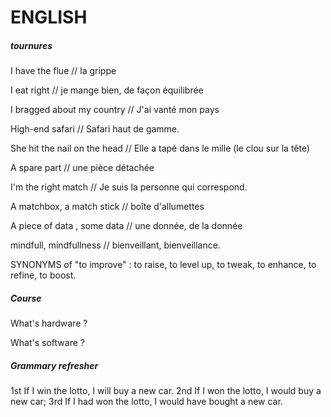 # ENGLISH

##### tournures

I have the flue // la grippe

I eat right // je mange bien, de façon équilibrée

I bragged about my country // J'ai vanté mon pays

High-end safari // Safari haut de gamme.

She hit the nail on the head // Elle a tapé dans le mille (le clou sur la tête)

A spare part  // une pièce détachée

I'm the right match  // Je suis la personne qui correspond.

A matchbox, a match stick  // boîte d'allumettes

A piece of data , some data  // une donnée, de la donnée

mindfull, mindfullness // bienveillant, bienveillance.

SYNONYMS of "to improve" : to raise, to level up, to tweak, to enhance, to refine, to boost. 

##### Course
What's hardware ?

What's software ?

##### Grammary refresher

1st If I win the lotto, I will buy a new car.
2nd If I won the lotto, I would buy a new car;
3rd If I had won the lotto, I would have bought a new car.
